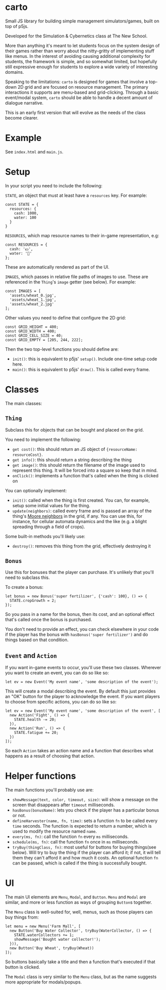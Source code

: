 # carto

Small JS library for building simple management simulators/games, built on top of p5js.

Developed for the Simulation & Cybernetics class at The New School.

More than anything it's meant to let students focus on the system design of their games rather than worry about the nitty-gritty of implementing stuff like menus. In the interest of avoiding causing additional complexity for students, the framework is simple, and so somewhat limited, but hopefully still expressive enough for students to explore a wide variety of interesting domains.

Speaking to the limitations: `carto` is designed for games that involve a top-down 2D grid and are focused on resource management. The primary interactions it supports are menu-based and grid-clicking. Through a basic event/modal system, `carto` should be able to handle a decent amount of dialogue narrative.

This is an early first version that will evolve as the needs of the class become clearer.

# Example

See `index.html` and `main.js`.

# Setup

In your script you need to include the following:

`STATE`, an object that must at least have a `resources` key. For example:

```
const STATE = {
  resources: {
    cash: 1000,
    water: 100
  }
}
```

`RESOURCES`, which map resource names to their in-game representation, e.g:

```
const RESOURCES = {
  cash: '💵',
  water: '🚰'
};
```

These are automatically rendered as part of the UI.

`IMAGES`, which passes in relative file paths of images to use. These are referenced in the `Thing`'s `image` getter (see below). For example:

```
const IMAGES = [
  'assets/wheat_0.jpg',
  'assets/wheat_1.jpg',
  'assets/wheat_2.jpg'
];
```

Other values you need to define that configure the 2D grid:

```
const GRID_HEIGHT = 400;
const GRID_WIDTH = 400;
const GRID_CELL_SIZE = 40;
const GRID_EMPTY = [205, 244, 222];
```

Then the two top-level functions you should define are:

- `init()`: this is equivalent to p5js' `setup()`. Include one-time setup code here.
- `main()`: this is equivalent to p5js' `draw()`. This is called every frame.

# Classes

The main classes:

## `Thing`

Subclass this for objects that can be bought and placed on the grid.

You need to implement the following:

- `get cost()`: this should return an JS object of `{resourceName: resourceCost}`.
- `get info()`: this should return a string describing the thing
- `get image()`: this should return the filename of the image used to represent this thing. It will be forced into a square so keep that in mind.
- `onClick()`: implements a function that's called when the thing is clicked on

You can optionally implement:

- `init()`: called when the thing is first created. You can, for example, setup some initial values for the thing.
- `update(neighbors)`: called every frame and is passed an array of the thing's [Moore neighbors](https://en.wikipedia.org/wiki/Moore_neighborhood) in the grid, if any. You can use this, for instance, for cellular automata dynamics and the like (e.g. a blight spreading through a field of crops).

Some built-in methods you'll likely use:

- `destroy()`: removes this thing from the grid, effectively destroying it

## `Bonus`

Use this for bonuses that the player can purchase. It's unlikely that you'll need to subclass this.

To create a bonus:

```
let bonus = new Bonus('super fertilizer', {'cash': 100}, () => {
  STATE.cropGrowth = 2;
});
```
So you pass in a name for the bonus, then its cost, and an optional effect that's called once the bonus is purchased.

You don't need to provide an effect, you can check elsewhere in your code if the player has the bonus with `hasBonus('super fertilizer')` and do things based on that condition.

## `Event` and `Action`

If you want in-game events to occur, you'll use these two classes. Wherever you want to create an event, you can do so like so:

```
let ev = new Event('My event name', 'some description of the event');
```

This will create a modal describing the event. By default this just provides an "OK" button for the player to acknowledge the event. If you want players to choose from specific actions, you can do so like so:

```
let ev = new Event('My event name', 'some description of the event', [
  new Action('Fight', () => {
    STATE.health -= 20;
  }),
  new Action('Run', () => {
    STATE.fatigue += 20;
  })
]);
```

So each `Action` takes an action name and a function that describes what happens as a result of choosing that action.

# Helper functions

The main functions you'll probably use are:

- `showMessage(text, color, timeout, size)`: will show a message on the screen that disappears after `timeout` milliseconds.
- `hasBonus(bonusName)`: lets you check if the player has a particular bonus or not.
- `defineHarvester(name, fn, time)`: sets a function `fn` to be called every `time` seconds. The function is expected to return a number, which is used to modify the resource named `name`.
- `every(ms, fn)`: call the function `fn` every `ms` milliseconds.
- `schedule(ms, fn)`: call the function `fn` once in `ms` milliseconds.
- `tryBuy(thingClass, fn)`: most useful for buttons for buying things(see below). Will try to buy the thing if the player can afford it; if not, it will tell them they can't afford it and how much it costs. An optional function `fn` can be passed, which is called if the thing is successfully bought.

# UI

The main UI elements are `Menu`, `Modal`, and `Button`. `Menu` and `Modal` are similar, and more or less function as ways of grouping `Button`s together.

The `Menu` class is well-suited for, well, menus, such as those players can buy things from:

```
let menu = new Menu('Farm Mall', [
  new Button('Buy Water Collector', tryBuy(WaterCollector, () => {
    STATE.waterCollectors += 1;
    showMessage('Bought water collector!');
  })),
  new Button('Buy Wheat', tryBuy(Wheat))
]);
```

So buttons basically take a title and then a function that's executed if that button is clicked.

The `Modal` class is very similar to the `Menu` class, but as the name suggests more appropriate for modals/popups.
